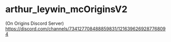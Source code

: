# arthur_leywin_mcOriginsV2

 (On Origins Discord Server)
https://discord.com/channels/734127708488859831/1216396269287768094
